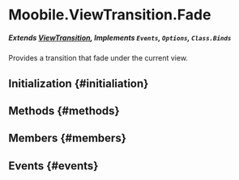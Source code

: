 Moobile.ViewTransition.Fade
================================================================================
##### Extends [ViewTransition](Docs/ViewTransition/ViewTransition.md), Implements `Events`, `Options`, `Class.Binds`

Provides a transition that fade under the current view.

Initialization {#initialiation}
--------------------------------------------------------------------------------

Methods {#methods}
--------------------------------------------------------------------------------


Members {#members}
--------------------------------------------------------------------------------


Events {#events}
--------------------------------------------------------------------------------